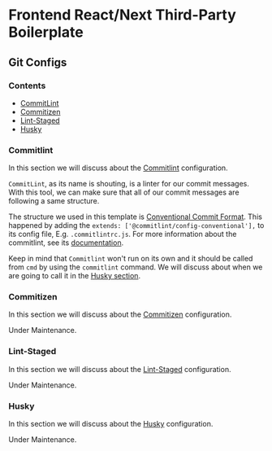 # Frontend React/Next Third-Party Boilerplate

## Git Configs

### Contents

- [CommitLint](#commitlint)
- [Commitizen](#commitizen)
- [Lint-Staged](#lint-staged)
- [Husky](#husky)

### Commitlint

In this section we will discuss about the [Commitlint](https://commitlint.js.org) configuration.

`CommitLint`, as its name is shouting, is a linter for our commit messages. With this tool, we can make sure that all of our commit messages are following a same structure.

The structure we used in this template is [Conventional Commit Format](https://www.conventionalcommits.org/en/v1.0.0/). This happened by adding the `extends: ['@commitlint/config-conventional'],` to its config file, E.g. `.commitlintrc.js`. For more information about the commitlint, see its [documentation](https://commitlint.js.org).

Keep in mind that `Commitlint` won't run on its own and it should be called from `cmd` by using the `commitlint` command. We will discuss about when we are going to call it in the [Husky section](#husky).

### Commitizen

In this section we will discuss about the [Commitizen](https://github.com/commitizen/cz-cli) configuration.

Under Maintenance.

### Lint-Staged

In this section we will discuss about the [Lint-Staged](https://github.com/lint-staged/lint-staged) configuration.

Under Maintenance.

### Husky

In this section we will discuss about the [Husky](https://github.com/typicode/husky) configuration.

Under Maintenance.
